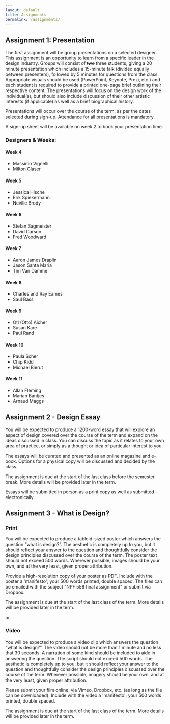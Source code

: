 ```yaml
---
layout: default
title: Assignments
permalink: /assignments/
---
```


## Assignment 1: Presentation

The first assignment will be group presentations on a selected designer. This assignment is an opportunity to learn from a specific leader in the design industry. Groups will consist of <strike>two</strike> three students, giving a 20 minute presentation which includes a 15-minute talk (divided equally between presenters), followed by 5 minutes for questions from the class. Appropriate visuals should be used (PowerPoint, Keynote, Prezi, etc.) and each student is required to provide a printed one-page brief outlining their respective content. The presentations will focus on the design work of the individual(s), but should also include discussion of their other artistic interests (if applicable) as well as a brief biographical history.

Presentations will occur over the course of the term, as per the dates selected during sign-up. Attendance for all presentations is mandatory. 

A sign-up sheet will be available on week 2 to book your presentation time. 
 
### Designers & Weeks: 

#### Week 4 
- Massimo Vignelli
- Milton Glaser

#### Week 5 
- Jessica Hische
- Erik Spiekermann
- Neville Brody

#### Week 6 
- Stefan Sagmeister
- David Carson
- Fred Woodward

#### Week 7 
- Aaron James Draplin
- Jason Santa Maria
- Tim Van Damme

#### Week 8 
- Charles and Ray Eames
- Saul Bass

#### Week 9 
- Otl (Otto) Aicher
- Susan Kare
- Paul Rand

#### Week 10 
- Paula Scher
- Chip Kidd
- Michael Bierut

#### Week 11 
- Allan Fleming
- Marian Bantjes
- Arnaud Maggs

## Assignment 2 - Design Essay

You will be expected to produce a 1200-word essay that will explore an aspect of design covered over the course of the term and expand on the ideas discussed in class. You can discuss the topic as it relates to your own area of practice, or simply as a thought or idea of particular interest to you. 

The essays will be curated and presented as an online magazine and e-book. Options for a physical copy will be discussed and decided by the class.

The assignment is due at the start of the last class before the semester break. More details will be provided later in the term.

Essays will be submitted in person as a print copy as well as submitted electronically.

## Assignment 3 - What is Design?

### Print

You will be expected to produce a tabloid-sized poster which answers the question “what is design?”. The aesthetic is completely up to you, but it should reflect your answer to the question and thoughtfully consider the design principles discussed over the course of the term. The poster text should not exceed 500 words. Wherever possible, images should be your own, and at the very least, given proper attribution.

Provide a high-resolution copy of your poster as PDF. Include with the poster a 'manifesto'; your 500 words printed, double spaced. The files can be emailed with the subject "NPF 558 final assignment" or submit via Dropbox.

The assignment is due at the start of the last class of the term. More details will be provided later in the term.

or 

### Video

You will be expected to produce a video clip which answers the question “what is design?”. The video should not be more than 1 minute and no less that 30 seconds. A narration of some kind should be included to aide in answering the question. The script should not exceed 500 words. The aesthetic is completely up to you, but it should reflect your answer to the question and thoughtfully consider the design principles discussed over the course of the term. Wherever possible, imagery should be your own, and at the very least, given proper attribution.

Please submit your film online, via Vimeo, Dropbox, etc. (as long as the file can be downloaded). Include with the video a 'manifesto'; your 500 words printed, double spaced.

The assignment is due at the start of the last class of the term. More details will be provided later in the term.
 
